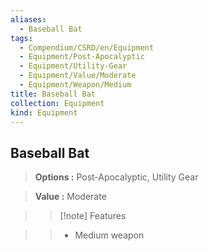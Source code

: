 ```yaml
---
aliases:
  - Baseball Bat
tags:
  - Compendium/CSRD/en/Equipment
  - Equipment/Post-Apocalyptic
  - Equipment/Utility-Gear
  - Equipment/Value/Moderate
  - Equipment/Weapon/Medium
title: Baseball Bat
collection: Equipment
kind: Equipment
---
```

## Baseball Bat    
    
>    
> **Options :** Post-Apocalyptic, Utility Gear    
> **Value :** Moderate    
>>[!note] Features    
>> - Medium weapon